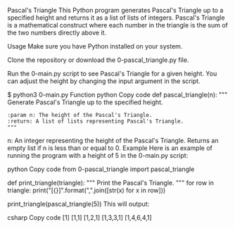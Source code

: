 Pascal's Triangle
This Python program generates Pascal's Triangle up to a specified height and returns it as a list of lists of integers. Pascal's Triangle is a mathematical construct where each number in the triangle is the sum of the two numbers directly above it.

Usage
Make sure you have Python installed on your system.

Clone the repository or download the 0-pascal_triangle.py file.

Run the 0-main.py script to see Pascal's Triangle for a given height. You can adjust the height by changing the input argument in the script.

$ python3 0-main.py
Function
python
Copy code
def pascal_triangle(n):
    """
    Generate Pascal's Triangle up to the specified height.

    :param n: The height of the Pascal's Triangle.
    :return: A list of lists representing Pascal's Triangle.
    """
n: An integer representing the height of the Pascal's Triangle. Returns an empty list if n is less than or equal to 0.
Example
Here is an example of running the program with a height of 5 in the 0-main.py script:

python
Copy code
from 0-pascal_triangle import pascal_triangle

def print_triangle(triangle):
    """
    Print the Pascal's Triangle.
    """
    for row in triangle:
        print("[{}]".format(",".join([str(x) for x in row]))

print_triangle(pascal_triangle(5))
This will output:

csharp
Copy code
[1]
[1,1]
[1,2,1]
[1,3,3,1]
[1,4,6,4,1]
